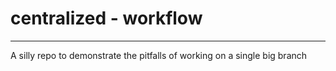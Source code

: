 # centralized - workflow
-----
A silly repo to demonstrate the pitfalls of working on a single big branch
